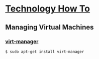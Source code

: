# [Technology How To](/readme.md)

## Managing Virtual Machines

### [virt-manager](/virt-manager.md)

```
$ sudo apt-get install virt-manager
```
